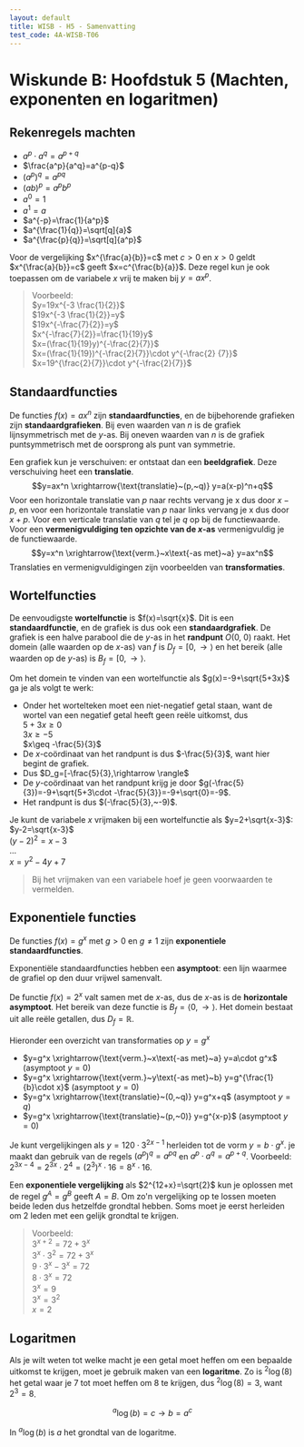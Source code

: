 ```yaml
---
layout: default
title: WISB - H5 - Samenvatting
test_code: 4A-WISB-T06
---
```


# Wiskunde B: Hoofdstuk 5 (Machten, exponenten en logaritmen)

## Rekenregels machten

- $a^p \cdot a^q=a^{p+q}$
- $\frac{a^p}{a^q}=a^{p-q}$
- $(a^p)^q=a^{pq}$
- $(ab)^p=a^pb^p$
- $a^0=1$
- $a^1=a$
- $a^{-p}=\frac{1}{a^p}$
- $a^{\frac{1}{q}}=\sqrt[q]{a}$
- $a^{\frac{p}{q}}=\sqrt[q]{a^p}$

Voor de vergelijking $x^{\frac{a}{b}}=c$ met $c>0$ en $x>0$ geldt $x^{\frac{a}{b}}=c$ geeft $x=c^{\frac{b}{a}}$.
Deze regel kun je ook toepassen om de variabele $x$ vrij te maken bij $y=ax^p$.

> Voorbeeld:  
> $y=19x^{-3 \frac{1}{2}}$  
> $19x^{-3 \frac{1}{2}}=y$  
> $19x^{-\frac{7}{2}}=y$  
> $x^{-\frac{7}{2}}=\frac{1}{19}y$  
> $x=(\frac{1}{19}y)^{-\frac{2}{7}}$  
> $x=(\frac{1}{19})^{-\frac{2}{7}}\cdot y^{-\frac{2}  {7}}$  
> $x=19^{\frac{2}{7}}\cdot y^{-\frac{2}{7}}$

## Standaardfuncties

De functies $f(x)=ax^n$ zijn **standaardfuncties**, en de bijbehorende grafieken zijn **standaardgrafieken**.
Bij even waarden van $n$ is de grafiek lijnsymmetrisch met de $y$-as. Bij oneven waarden van $n$ is de grafiek puntsymmetrisch met de oorsprong als punt van symmetrie.

Een grafiek kun je verschuiven: er ontstaat dan een **beeldgrafiek**. Deze verschuiving heet een **translatie**.
$$y=ax^n \xrightarrow{\text{translatie}~(p,~q)} y=a(x-p)^n+q$$
Voor een horizontale translatie van $p$ naar rechts vervang je x dus door $x-p$, en voor een horizontale translatie van  $p$ naar links vervang je x dus door $x+p$.
Voor een verticale translatie van $q$ tel je $q$ op bij de functiewaarde.
Voor een **vermenigvuldiging ten opzichte van de $x$-as** vermenigvuldig je de functiewaarde.
$$y=x^n \xrightarrow{\text{verm.}~x\text{-as met}~a} y=ax^n$$
Translaties en vermenigvuldigingen zijn voorbeelden van **transformaties**.

## Wortelfuncties

De eenvoudigste **wortelfunctie** is $f(x)=\sqrt{x}$. Dit is een **standaardfunctie**, en de grafiek is dus ook een **standaardgrafiek**. De grafiek is een halve parabool die de $y$-as in het **randpunt** $O(0,~0)$ raakt. Het domein (alle waarden op de $x$-as) van $f$ is $D_f=[0,\rightarrow \rangle$ en het bereik (alle waarden op de $y$-as) is $B_f=[0,\rightarrow \rangle$.

Om het domein te vinden van een wortelfunctie als $g(x)=-9+\sqrt{5+3x}$ ga je als volgt te werk:

- Onder het wortelteken moet een niet-negatief getal staan, want de wortel van een negatief getal heeft geen reële uitkomst, dus  
  $5+3x\geq 0$  
  $3x\geq -5$  
  $x\geq -\frac{5}{3}$  
- De $x$-coördinaat van het randpunt is dus $-\frac{5}{3}$, want hier begint de grafiek.
- Dus $D_g=[-\frac{5}{3},\rightarrow \rangle$
- De $y$-coördinaat van het randpunt krijg je door $g(-\frac{5}{3})=-9+\sqrt{5+3\cdot -\frac{5}{3}}=-9+\sqrt{0}=-9$.
- Het randpunt is dus $(-\frac{5}{3},~-9)$.

Je kunt de variabele $x$ vrijmaken bij een wortelfunctie als $y=2+\sqrt{x-3}$:  
$y-2=\sqrt{x-3}$  
$(y-2)^2=x-3$  
...  
$x=y^2-4y+7$

> Bij het vrijmaken van een variabele hoef je geen voorwaarden te vermelden.

## Exponentiele functies

De functies $f(x)=g^x$ met $g>0$ en $g\neq 1$ zijn **exponentiele standaardfuncties**.

Exponentiële standaardfuncties hebben een **asymptoot**: een lijn waarmee de grafiel op den duur vrijwel samenvalt.

De functie $f(x)=2^x$ valt samen met de $x$-as, dus de $x$-as is de **horizontale asymptoot**. Het bereik van deze functie is $B_f=\langle 0, \rightarrow \rangle$. Het domein bestaat uit alle reële getallen, dus $D_f=\mathbb{R}$.

Hieronder een overzicht van transformaties op $y=g^x$

- $y=g^x \xrightarrow{\text{verm.}~x\text{-as met}~a} y=a\cdot g^x$ (asymptoot $y=0$)
- $y=g^x \xrightarrow{\text{verm.}~y\text{-as met}~b} y=g^{\frac{1}{b}\cdot x}$ (asymptoot $y=0$)
- $y=g^x \xrightarrow{\text{translatie}~(0,~q)} y=g^x+q$ (asymptoot $y=q$)
- $y=g^x \xrightarrow{\text{translatie}~(p,~0)} y=g^{x-p}$ (asymptoot $y=0$)

Je kunt vergelijkingen als $y=120\cdot 3^{2x-1}$ herleiden tot de vorm $y=b\cdot g^x$. je maakt dan gebruik van de regels $(a^p)^q=a^{pq}$ en $a^p \cdot a^q=a^{p+q}$. Voorbeeld: $2^{3x-4}=2^{3x}\cdot 2^4=(2^3)^x\cdot 16=8^x\cdot 16$.

Een **exponentiele vergelijking** als $2^{12+x}=\sqrt{2}$ kun je oplossen met de regel $g^A=g^B$ geeft $A=B$. Om zo'n vergelijking op te lossen moeten beide leden dus hetzelfde grondtal hebben. Soms moet je eerst herleiden om 2 leden met een gelijk grondtal te krijgen.

> Voorbeeld:  
> $3^{x+2}=72+3^x$  
> $3^x\cdot 3^2=72+3^x$  
> $9\cdot 3^x-3^x=72$  
> $8\cdot 3^x=72$  
> $3^x=9$  
> $3^x=3^2$  
> $x=2$  

## Logaritmen

Als je wilt weten tot welke macht je een getal moet heffen om een bepaalde uitkomst te krijgen, moet je gebruik maken van een **logaritme**. Zo is $^2\log(8)$ het getal waar je 7 tot moet heffen om 8 te krijgen, dus $^2\log(8)=3$, want $2^3=8$.

$$^a\log(b)=c\longrightarrow b=a^c$$

In $^a\log(b)$ is $a$ het grondtal van de logaritme.
